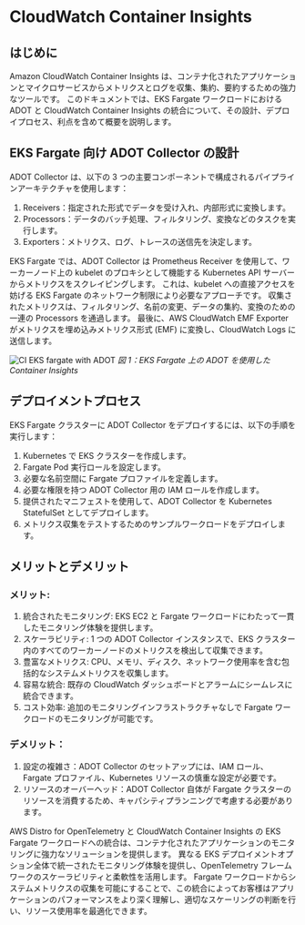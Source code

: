 # CloudWatch Container Insights 




## はじめに

Amazon CloudWatch Container Insights は、コンテナ化されたアプリケーションとマイクロサービスからメトリクスとログを収集、集約、要約するための強力なツールです。
このドキュメントでは、EKS Fargate ワークロードにおける ADOT と CloudWatch Container Insights の統合について、その設計、デプロイプロセス、利点を含めて概要を説明します。




## EKS Fargate 向け ADOT Collector の設計

ADOT Collector は、以下の 3 つの主要コンポーネントで構成されるパイプラインアーキテクチャを使用します：

1. Receivers：指定された形式でデータを受け入れ、内部形式に変換します。
2. Processors：データのバッチ処理、フィルタリング、変換などのタスクを実行します。
3. Exporters：メトリクス、ログ、トレースの送信先を決定します。

EKS Fargate では、ADOT Collector は Prometheus Receiver を使用して、ワーカーノード上の kubelet のプロキシとして機能する Kubernetes API サーバーからメトリクスをスクレイピングします。
これは、kubelet への直接アクセスを妨げる EKS Fargate のネットワーク制限により必要なアプローチです。
収集されたメトリクスは、フィルタリング、名前の変更、データの集約、変換のための一連の Processors を通過します。
最後に、AWS CloudWatch EMF Exporter がメトリクスを埋め込みメトリクス形式 (EMF) に変換し、CloudWatch Logs に送信します。

![CI EKS fargate with ADOT](./images/cieksfargateadot.png)
*図 1：EKS Fargate 上の ADOT を使用した Container Insights*
<!--https://aws.amazon.com/jp/blogs/news/introducing-amazon-cloudwatch-container-insights-for-amazon-eks-fargate-using-aws-distro-for-opentelemetry/
-->



## デプロイメントプロセス

EKS Fargate クラスターに ADOT Collector をデプロイするには、以下の手順を実行します：

1. Kubernetes で EKS クラスターを作成します。
2. Fargate Pod 実行ロールを設定します。
3. 必要な名前空間に Fargate プロファイルを定義します。
4. 必要な権限を持つ ADOT Collector 用の IAM ロールを作成します。
5. 提供されたマニフェストを使用して、ADOT Collector を Kubernetes StatefulSet としてデプロイします。
6. メトリクス収集をテストするためのサンプルワークロードをデプロイします。




## メリットとデメリット




### メリット:

1. 統合されたモニタリング: EKS EC2 と Fargate ワークロードにわたって一貫したモニタリング体験を提供します。
2. スケーラビリティ: 1 つの ADOT Collector インスタンスで、EKS クラスター内のすべてのワーカーノードのメトリクスを検出して収集できます。
3. 豊富なメトリクス: CPU、メモリ、ディスク、ネットワーク使用率を含む包括的なシステムメトリクスを収集します。
4. 容易な統合: 既存の CloudWatch ダッシュボードとアラームにシームレスに統合できます。
5. コスト効率: 追加のモニタリングインフラストラクチャなしで Fargate ワークロードのモニタリングが可能です。




### デメリット：

1. 設定の複雑さ：ADOT Collector のセットアップには、IAM ロール、Fargate プロファイル、Kubernetes リソースの慎重な設定が必要です。
2. リソースのオーバーヘッド：ADOT Collector 自体が Fargate クラスターのリソースを消費するため、キャパシティプランニングで考慮する必要があります。

AWS Distro for OpenTelemetry と CloudWatch Container Insights の EKS Fargate ワークロードへの統合は、コンテナ化されたアプリケーションのモニタリングに強力なソリューションを提供します。
異なる EKS デプロイメントオプション全体で統一されたモニタリング体験を提供し、OpenTelemetry フレームワークのスケーラビリティと柔軟性を活用します。
Fargate ワークロードからシステムメトリクスの収集を可能にすることで、この統合によってお客様はアプリケーションのパフォーマンスをより深く理解し、適切なスケーリングの判断を行い、リソース使用率を最適化できます。

